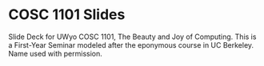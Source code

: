 # COSC 1101 Slides

Slide Deck for UWyo COSC 1101, The Beauty and Joy of Computing.  This is a First-Year Seminar modeled after the
eponymous course in UC Berkeley.  Name used with permission.
